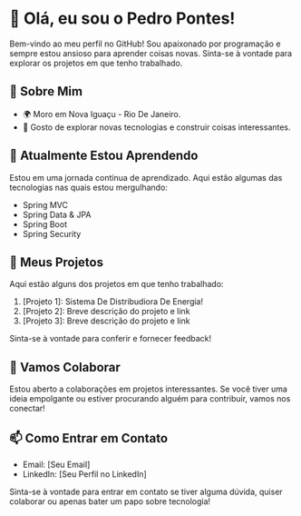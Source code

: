 # 👋 Olá, eu sou o Pedro Pontes!

Bem-vindo ao meu perfil no GitHub! Sou apaixonado por programação e sempre estou ansioso para aprender coisas novas. Sinta-se à vontade para explorar os projetos em que tenho trabalhado.

## 👀 Sobre Mim

- 🌍 Moro em Nova Iguaçu - Rio De Janeiro.
- 🚀 Gosto de explorar novas tecnologias e construir coisas interessantes.

## 🌱 Atualmente Estou Aprendendo

Estou em uma jornada contínua de aprendizado. Aqui estão algumas das tecnologias nas quais estou mergulhando:

- Spring MVC
- Spring Data & JPA 
- Spring Boot
- Spring Security

## 💼 Meus Projetos

Aqui estão alguns dos projetos em que tenho trabalhado:

1. [Projeto 1]: Sistema De Distribudiora De Energia!
2. [Projeto 2]: Breve descrição do projeto e link
3. [Projeto 3]: Breve descrição do projeto e link

Sinta-se à vontade para conferir e fornecer feedback!

## 🤝 Vamos Colaborar

Estou aberto a colaborações em projetos interessantes. Se você tiver uma ideia empolgante ou estiver procurando alguém para contribuir, vamos nos conectar!

## 📫 Como Entrar em Contato

- Email: [Seu Email]
- LinkedIn: [Seu Perfil no LinkedIn]

Sinta-se à vontade para entrar em contato se tiver alguma dúvida, quiser colaborar ou apenas bater um papo sobre tecnologia!
